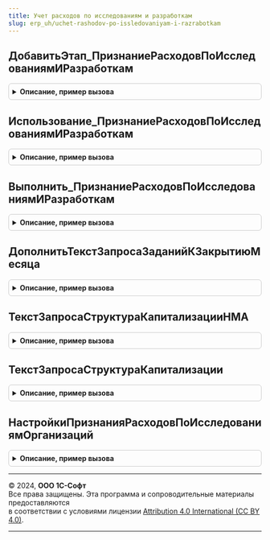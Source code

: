 ```yaml
---
title: Учет расходов по исследованиям и разработкам
slug: erp_uh/uchet-rashodov-po-issledovaniyam-i-razrabotkam
---
```



## ДобавитьЭтап_ПризнаниеРасходовПоИсследованиямИРазработкам
<details style="margin: 1em 0; padding: 0.5em; border: 1px solid #ccc; border-radius: 6px;">

<summary style="font-weight: bold; cursor: pointer;">Описание, пример вызова</summary>

```bsl

// Добавляет этап в таблицу этапов закрытия месяца.
// Элементы данной таблицы являются элементами второго уровня в дереве этапов в форме закрытия месяца.
//
// Параметры:
// 	ТаблицаЭтапов - см. Обработки.ОперацииЗакрытияМесяца.ИнициализироватьТаблицуОписанияЭтапов
// 	ТекущийРодитель - Строка - идентификатор группы.
Процедура ДобавитьЭтап_ПризнаниеРасходовПоИсследованиямИРазработкам(ТаблицаЭтапов,ТекущийРодитель) Экспорт
```

Пример вызова
```bsl
УчетРасходовПоИсследованиямИРазработкам.ДобавитьЭтап_ПризнаниеРасходовПоИсследованиямИРазработкам(ТаблицаЭтапов, ТекущийРодитель) 
```
</details>

## Использование_ПризнаниеРасходовПоИсследованиямИРазработкам
<details style="margin: 1em 0; padding: 0.5em; border: 1px solid #ccc; border-radius: 6px;">

<summary style="font-weight: bold; cursor: pointer;">Описание, пример вызова</summary>

```bsl

// Проверка необходимости использования этапа закрытия месяца.
//
// Параметры:
//  ПараметрыОбработчика - Структура - параметры обработчика события этапа.
Процедура Использование_ПризнаниеРасходовПоИсследованиямИРазработкам(ПараметрыОбработчика) Экспорт
```

Пример вызова
```bsl
УчетРасходовПоИсследованиямИРазработкам.Использование_ПризнаниеРасходовПоИсследованиямИРазработкам(ПараметрыОбработчика) 
```
</details>

## Выполнить_ПризнаниеРасходовПоИсследованиямИРазработкам
<details style="margin: 1em 0; padding: 0.5em; border: 1px solid #ccc; border-radius: 6px;">

<summary style="font-weight: bold; cursor: pointer;">Описание, пример вызова</summary>

```bsl

// Выполнение этапа закрытия месяца.
//
// Параметры:
//  ПараметрыОбработчика - Структура - параметры обработчика события этапа.
//
Процедура Выполнить_ПризнаниеРасходовПоИсследованиямИРазработкам(ПараметрыОбработчика) Экспорт
```

Пример вызова
```bsl
УчетРасходовПоИсследованиямИРазработкам.Выполнить_ПризнаниеРасходовПоИсследованиямИРазработкам(ПараметрыОбработчика) 
```
</details>

## ДополнитьТекстЗапросаЗаданийКЗакрытиюМесяца
<details style="margin: 1em 0; padding: 0.5em; border: 1px solid #ccc; border-radius: 6px;">

<summary style="font-weight: bold; cursor: pointer;">Описание, пример вызова</summary>

```bsl

// Дополняет текст запроса механизма формирования заданий закрытия месяца.
//
// Параметры:
// 	Запрос - Запрос - используется для установки параметров запроса.
// 	ТекстЗапроса - Строка - строка с текстом запроса.
// 	ТекстЗапросаВременныхТаблиц - Строка - строка с текстом запроса временных таблиц.
// 	ИменаВременныхТаблиц - Строка - массив имен создаваемых временных таблиц для последующего уничтожения.
Процедура ДополнитьТекстЗапросаЗаданийКЗакрытиюМесяца(Запрос, ТекстЗапроса, ТекстЗапросаВременныхТаблиц, ИменаВременныхТаблиц) Экспорт
```

Пример вызова
```bsl
УчетРасходовПоИсследованиямИРазработкам.ДополнитьТекстЗапросаЗаданийКЗакрытиюМесяца(Запрос, ТекстЗапроса, ТекстЗапросаВременныхТаблиц, ИменаВременныхТаблиц) 
```
</details>

## ТекстЗапросаСтруктураКапитализацииНМА
<details style="margin: 1em 0; padding: 0.5em; border: 1px solid #ccc; border-radius: 6px;">

<summary style="font-weight: bold; cursor: pointer;">Описание, пример вызова</summary>

```bsl

// Переопределение запроса отчета СтруктураКапитализвации
//
// Возвращаемое значение:
// 	Строка - Текст запроса для НМА
//
Функция ТекстЗапросаСтруктураКапитализацииНМА() Экспорт
```

Пример вызова
```bsl
Результат = УчетРасходовПоИсследованиямИРазработкам.ТекстЗапросаСтруктураКапитализацииНМА() 
```
</details>

## ТекстЗапросаСтруктураКапитализации
<details style="margin: 1em 0; padding: 0.5em; border: 1px solid #ccc; border-radius: 6px;">

<summary style="font-weight: bold; cursor: pointer;">Описание, пример вызова</summary>

```bsl

// Переопределение запроса отчета СтруктураКапитализвации
//
// Возвращаемое значение:
// 	Строка - Текст запроса для НМА
//
Функция ТекстЗапросаСтруктураКапитализации() Экспорт
```

Пример вызова
```bsl
Результат = УчетРасходовПоИсследованиямИРазработкам.ТекстЗапросаСтруктураКапитализации() 
```
</details>

## НастройкиПризнанияРасходовПоИсследованиямОрганизаций
<details style="margin: 1em 0; padding: 0.5em; border: 1px solid #ccc; border-radius: 6px;">

<summary style="font-weight: bold; cursor: pointer;">Описание, пример вызова</summary>

```bsl

// Возвращает настройки учетных политик для признания расходов по исследованиям
//
// Параметры:
// 	НачалоПериода - Дата -
// 	МассивОрганизаций - Массив из СправочникСсылка.Организации, Неопределено -
// Возвращаемое значение:
// 	ТаблицаЗначений - таблица с колонками:
// 		*Организация - СправочникСсылка.Организации -
// 		*СтатьяРасходов - ПланВидовХарактеристикСсылка.СтатьиРасходов -
// 		*АналитикаРасходов - Характеристика.СтатьиРасходов -
// 		*УчетнаяПолитика - Строка -
Функция НастройкиПризнанияРасходовПоИсследованиямОрганизаций(НачалоПериода, МассивОрганизаций = Неопределено) Экспорт
```

Пример вызова
```bsl
Результат = УчетРасходовПоИсследованиямИРазработкам.НастройкиПризнанияРасходовПоИсследованиямОрганизаций(НачалоПериода, МассивОрганизаций);
```
</details>

---

© 2024, **ООО 1С-Софт**  
Все права защищены. Эта программа и сопроводительные материалы предоставляются  
в соответствии с условиями лицензии [Attribution 4.0 International (CC BY 4.0)](https://creativecommons.org/licenses/by/4.0/legalcode).

---

